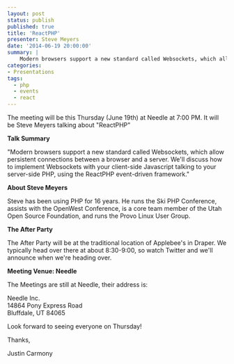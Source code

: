 ```yaml
---
layout: post
status: publish
published: true
title: 'ReactPHP'
presenter: Steve Meyers
date: '2014-06-19 20:00:00'
summary: |
    Modern browsers support a new standard called Websockets, which allow persistent connections between a browser and a server.  We'll discuss how to implement Websockets with your client-side Javascript talking to your server-side PHP, using the ReactPHP event-driven framework.
categories:
- Presentations
tags:
  - php
  - events
  - react
---
```

<p>The meeting will be this Thursday (June 19th) at Needle at 7:00 PM. It will be Steve Meyers talking about "ReactPHP"</p>
<p><strong>Talk Summary</strong></p>
<p>"Modern browsers support a new standard called Websockets, which allow persistent connections between a browser and a server.  We'll discuss how to implement Websockets with your client-side Javascript talking to your server-side PHP, using the ReactPHP event-driven framework."</p>
<p><strong>About Steve Meyers</strong></p>
<p>Steve has been using PHP for 16 years.  He runs the Ski PHP Conference, assists with the OpenWest Conference, is a core team member of the Utah Open Source Foundation, and runs the Provo Linux User Group.</p>
<p><strong>The After Party</strong></p>
<p>The After Party will be at the traditional location of Applebee's in Draper. We typically head over there at about 8:30-9:00, so watch Twitter and we'll announce when we're heading over.</p>
<p><strong>Meeting Venue: Needle</strong></p>
<p>The Meetings are still at Needle, their address is: </p>
<p>Needle Inc.<br />
14864 Pony Express Road<br />
Bluffdale, UT 84065</p>
<p>Look forward to seeing everyone on Thursday!</p>
<p>Thanks,</p>
<p>Justin Carmony</p>
